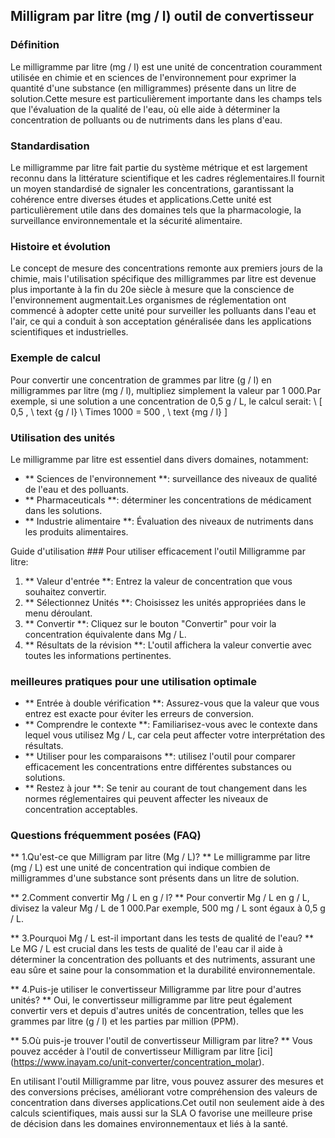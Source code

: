 ## Milligram par litre (mg / l) outil de convertisseur

### Définition
Le milligramme par litre (mg / l) est une unité de concentration couramment utilisée en chimie et en sciences de l'environnement pour exprimer la quantité d'une substance (en milligrammes) présente dans un litre de solution.Cette mesure est particulièrement importante dans les champs tels que l'évaluation de la qualité de l'eau, où elle aide à déterminer la concentration de polluants ou de nutriments dans les plans d'eau.

### Standardisation
Le milligramme par litre fait partie du système métrique et est largement reconnu dans la littérature scientifique et les cadres réglementaires.Il fournit un moyen standardisé de signaler les concentrations, garantissant la cohérence entre diverses études et applications.Cette unité est particulièrement utile dans des domaines tels que la pharmacologie, la surveillance environnementale et la sécurité alimentaire.

### Histoire et évolution
Le concept de mesure des concentrations remonte aux premiers jours de la chimie, mais l'utilisation spécifique des milligrammes par litre est devenue plus importante à la fin du 20e siècle à mesure que la conscience de l'environnement augmentait.Les organismes de réglementation ont commencé à adopter cette unité pour surveiller les polluants dans l'eau et l'air, ce qui a conduit à son acceptation généralisée dans les applications scientifiques et industrielles.

### Exemple de calcul
Pour convertir une concentration de grammes par litre (g / l) en milligrammes par litre (mg / l), multipliez simplement la valeur par 1 000.Par exemple, si une solution a une concentration de 0,5 g / L, le calcul serait:
\ [
0,5 \, \ text {g / l} \ Times 1000 = 500 \, \ text {mg / l}
\]

### Utilisation des unités
Le milligramme par litre est essentiel dans divers domaines, notamment:
- ** Sciences de l'environnement **: surveillance des niveaux de qualité de l'eau et des polluants.
- ** Pharmaceuticals **: déterminer les concentrations de médicament dans les solutions.
- ** Industrie alimentaire **: Évaluation des niveaux de nutriments dans les produits alimentaires.

Guide d'utilisation ###
Pour utiliser efficacement l'outil Milligramme par litre:
1. ** Valeur d'entrée **: Entrez la valeur de concentration que vous souhaitez convertir.
2. ** Sélectionnez Unités **: Choisissez les unités appropriées dans le menu déroulant.
3. ** Convertir **: Cliquez sur le bouton "Convertir" pour voir la concentration équivalente dans Mg / L.
4. ** Résultats de la révision **: L'outil affichera la valeur convertie avec toutes les informations pertinentes.

### meilleures pratiques pour une utilisation optimale
- ** Entrée à double vérification **: Assurez-vous que la valeur que vous entrez est exacte pour éviter les erreurs de conversion.
- ** Comprendre le contexte **: Familiarisez-vous avec le contexte dans lequel vous utilisez Mg / L, car cela peut affecter votre interprétation des résultats.
- ** Utiliser pour les comparaisons **: utilisez l'outil pour comparer efficacement les concentrations entre différentes substances ou solutions.
- ** Restez à jour **: Se tenir au courant de tout changement dans les normes réglementaires qui peuvent affecter les niveaux de concentration acceptables.

### Questions fréquemment posées (FAQ)

** 1.Qu'est-ce que Milligram par litre (Mg / L)? **
Le milligramme par litre (mg / L) est une unité de concentration qui indique combien de milligrammes d'une substance sont présents dans un litre de solution.

** 2.Comment convertir Mg / L en g / l? **
Pour convertir Mg / L en g / L, divisez la valeur Mg / L de 1 000.Par exemple, 500 mg / L sont égaux à 0,5 g / L.

** 3.Pourquoi Mg / L est-il important dans les tests de qualité de l'eau? **
Le MG / L est crucial dans les tests de qualité de l'eau car il aide à déterminer la concentration des polluants et des nutriments, assurant une eau sûre et saine pour la consommation et la durabilité environnementale.

** 4.Puis-je utiliser le convertisseur Milligramme par litre pour d'autres unités? **
Oui, le convertisseur milligramme par litre peut également convertir vers et depuis d'autres unités de concentration, telles que les grammes par litre (g / l) et les parties par million (PPM).

** 5.Où puis-je trouver l'outil de convertisseur Milligram par litre? **
Vous pouvez accéder à l'outil de convertisseur Milligram par litre [ici] (https://www.inayam.co/unit-converter/concentration_molar).

En utilisant l'outil Milligramme par litre, vous pouvez assurer des mesures et des conversions précises, améliorant votre compréhension des valeurs de concentration dans diverses applications.Cet outil non seulement aide à des calculs scientifiques, mais aussi sur la SLA O favorise une meilleure prise de décision dans les domaines environnementaux et liés à la santé.
